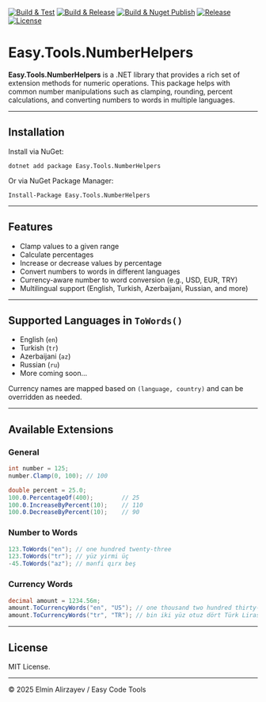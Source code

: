 [![Build & Test](https://github.com/elminalirzayev/Easy.Tools.NumberHelpers/actions/workflows/build.yml/badge.svg)](https://github.com/elminalirzayev/Easy.Tools.NumberHelpers/actions/workflows/build.yml)
[![Build & Release](https://github.com/elminalirzayev/Easy.Tools.NumberHelpers/actions/workflows/release.yml/badge.svg)](https://github.com/elminalirzayev/Easy.Tools.NumberHelpers/actions/workflows/release.yml)
[![Build & Nuget Publish](https://github.com/elminalirzayev/Easy.Tools.NumberHelpers/actions/workflows/nuget.yml/badge.svg)](https://github.com/elminalirzayev/Easy.Tools.NumberHelpers/actions/workflows/nuget.yml)
[![Release](https://img.shields.io/github/v/release/elminalirzayev/Easy.Tools.NumberHelpers)](https://github.com/elminalirzayev/auc-automaticly-usb-copier/releases)
[![License](https://img.shields.io/github/license/elminalirzayev/Easy.Tools.NumberHelpers)](https://github.com/elminalirzayev/Easy.Tools.NumberHelpers/blob/master/LICENSE.txt)

# Easy.Tools.NumberHelpers

**Easy.Tools.NumberHelpers** is a .NET library that provides a rich set of extension methods for numeric operations. This package helps with common number manipulations such as clamping, rounding, percent calculations, and converting numbers to words in multiple languages.

---

## Installation

Install via NuGet:

```
dotnet add package Easy.Tools.NumberHelpers
```

Or via NuGet Package Manager:

```
Install-Package Easy.Tools.NumberHelpers
```

---

## Features

- Clamp values to a given range
- Calculate percentages
- Increase or decrease values by percentage
- Convert numbers to words in different languages
- Currency-aware number to word conversion (e.g., USD, EUR, TRY)
- Multilingual support (English, Turkish, Azerbaijani, Russian, and more)

---

## Supported Languages in `ToWords()`

- English (`en`)
- Turkish (`tr`)
- Azerbaijani (`az`)
- Russian (`ru`)
- More coming soon...

Currency names are mapped based on `(language, country)` and can be overridden as needed.

---

## Available Extensions

### General

```csharp
int number = 125;
number.Clamp(0, 100); // 100

double percent = 25.0;
100.0.PercentageOf(400);        // 25
100.0.IncreaseByPercent(10);    // 110
100.0.DecreaseByPercent(10);    // 90
```

### Number to Words

```csharp
123.ToWords("en"); // one hundred twenty-three
123.ToWords("tr"); // yüz yirmi üç
-45.ToWords("az"); // mənfi qırx beş
```

### Currency Words

```csharp
decimal amount = 1234.56m;
amount.ToCurrencyWords("en", "US"); // one thousand two hundred thirty-four US dollars and fifty-six cents
amount.ToCurrencyWords("tr", "TR"); // bin iki yüz otuz dört Türk Lirası ve elli altı kuruş
```

---

## License

MIT License.

---

© 2025 Elmin Alirzayev / Easy Code Tools
